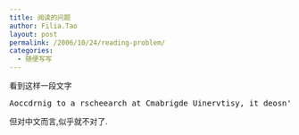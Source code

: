 ```yaml
---
title: 阅读的问题
author: Filia.Tao
layout: post
permalink: /2006/10/24/reading-problem/
categories:
  - 随便写写
---
```

看到这样一段文字

<pre>Aoccdrnig to a rscheearch at Cmabrigde Uinervtisy, it deosn't mttaer in waht oredr the ltteers in awrod are, the olny iprmoetnt tihng is taht the frist and lsat ltteer be at the rghit pclae. The rset can be a toatl mses and you can sitll raed it wouthit porbelm. Tihs is bcuseae the huamn mnid deos not raedervey lteter by istlef, but the wrod as a wlohe.</pre>

但对中文而言,似乎就不对了.
